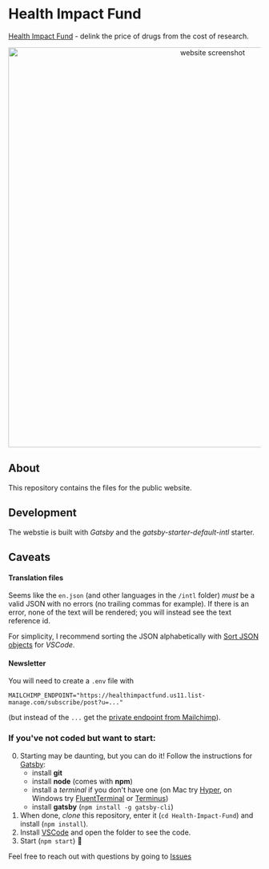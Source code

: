 # Health Impact Fund

[Health Impact Fund](https://healthimpactfund.org) - delink the price of drugs from the cost of research.

<p align="center">
  <img width="800" alt="website screenshot" src="https://user-images.githubusercontent.com/17264277/69742656-23228a00-110b-11ea-9c3e-aeec4e5ac7a7.png">
</p>

## About

This repository contains the files for the public website.

## Development

The webstie is built with _Gatsby_ and the _gatsby-starter-default-intl_ starter.

## Caveats

#### Translation files

Seems like the `en.json` (and other languages in the `/intl` folder) _must_ be a valid JSON with no errors (no trailing commas for example). If there is an error, none of the text will be rendered; you will instead see the text reference id.

For simplicity, I recommend sorting the JSON alphabetically with [Sort JSON objects](https://marketplace.visualstudio.com/items?itemName=richie5um2.vscode-sort-json) for _VSCode_.

#### Newsletter

You will need to create a `.env` file with 
```
MAILCHIMP_ENDPOINT="https://healthimpactfund.us11.list-manage.com/subscribe/post?u=..."
``` 
(but instead of the `...` get the [private endpoint from Mailchimp](https://www.gatsbyjs.com/plugins/gatsby-plugin-mailchimp/#mailchimp-endpoint)).


### If you've not coded but want to start:

0. Starting may be daunting, but you can do it! Follow the instructions for [Gatsby](https://www.gatsbyjs.org/tutorial/part-zero/):
   - install **git**
   - install **node** (comes with **npm**)
   - install a _terminal_ if you don't have one (on Mac try [Hyper](https://hyper.is), on Windows try [FluentTerminal](https://github.com/felixse/FluentTerminal) or [Terminus](https://github.com/Eugeny/terminus))
   - install **gatsby** (`npm install -g gatsby-cli`)
1. When done, _clone_ this repository, enter it (`cd Health-Impact-Fund`) and install (`npm install`).
2. Install [VSCode](https://code.visualstudio.com) and open the folder to see the code.
3. Start (`npm start`) 🎉

Feel free to reach out with questions by going to [Issues](https://github.com/whyboris/Health-Impact-Fund/issues)

